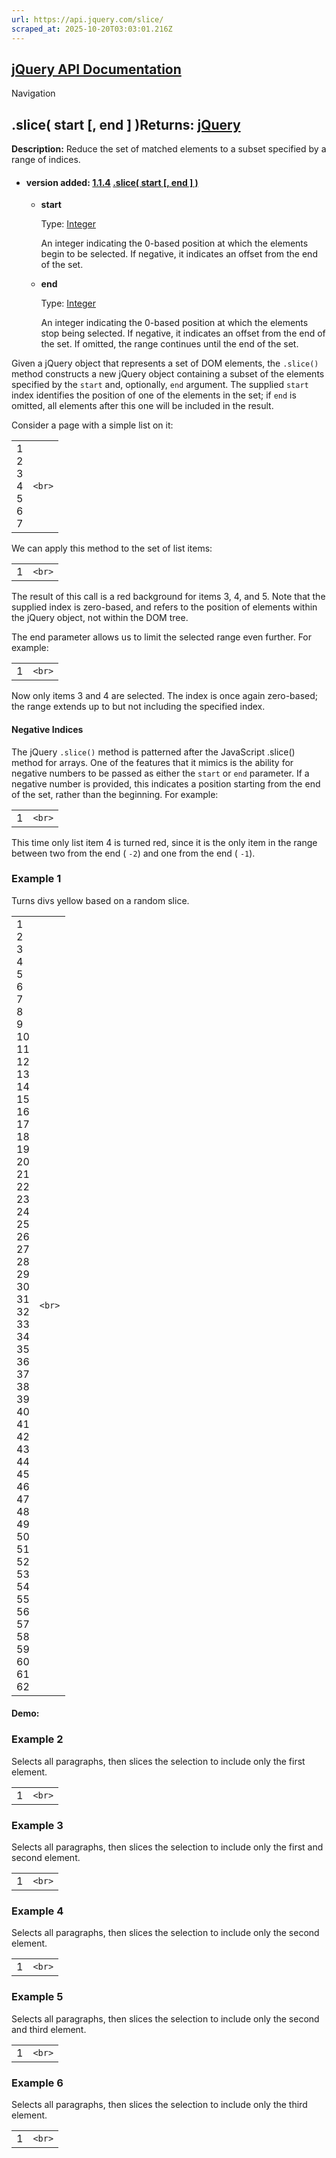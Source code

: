 ```yaml
---
url: https://api.jquery.com/slice/
scraped_at: 2025-10-20T03:03:01.216Z
---
```


## [jQuery API Documentation](https://jquery.com/ "jQuery API Documentation")

Navigation

## .slice( start \[, end \] )Returns: [jQuery](http://api.jquery.com/Types/\#jQuery)

**Description:** Reduce the set of matched elements to a subset specified by a range of indices.

- #### version added: [1.1.4](https://api.jquery.com/category/version/1.1.4/) [.slice( start \[, end \] )](https://api.jquery.com/slice/\#slice-start-end)

  - **start**

    Type: [Integer](http://api.jquery.com/Types/#Integer)

    An integer indicating the 0-based position at which the elements begin to be selected. If negative, it indicates an offset from the end of the set.

  - **end**

    Type: [Integer](http://api.jquery.com/Types/#Integer)

    An integer indicating the 0-based position at which the elements stop being selected. If negative, it indicates an offset from the end of the set. If omitted, the range continues until the end of the set.

Given a jQuery object that represents a set of DOM elements, the `.slice()` method constructs a new jQuery object containing a subset of the elements specified by the `start` and, optionally, `end` argument. The supplied `start` index identifies the position of one of the elements in the set; if `end` is omitted, all elements after this one will be included in the result.

Consider a page with a simple list on it:

|     |     |
| --- | --- |
| 1<br>2<br>3<br>4<br>5<br>6<br>7 | ```<br>``` |

We can apply this method to the set of list items:

|     |     |
| --- | --- |
| 1 | ```<br>``` |

The result of this call is a red background for items 3, 4, and 5. Note that the supplied index is zero-based, and refers to the position of elements within the jQuery object, not within the DOM tree.

The end parameter allows us to limit the selected range even further. For example:

|     |     |
| --- | --- |
| 1 | ```<br>``` |

Now only items 3 and 4 are selected. The index is once again zero-based; the range extends up to but not including the specified index.

#### Negative Indices

The jQuery `.slice()` method is patterned after the JavaScript .slice() method for arrays. One of the features that it mimics is the ability for negative numbers to be passed as either the `start` or `end` parameter. If a negative number is provided, this indicates a position starting from the end of the set, rather than the beginning. For example:

|     |     |
| --- | --- |
| 1 | ```<br>``` |

This time only list item 4 is turned red, since it is the only item in the range between two from the end ( `-2`) and one from the end ( `-1`).

### Example 1

Turns divs yellow based on a random slice.

|     |     |
| --- | --- |
| 1<br>2<br>3<br>4<br>5<br>6<br>7<br>8<br>9<br>10<br>11<br>12<br>13<br>14<br>15<br>16<br>17<br>18<br>19<br>20<br>21<br>22<br>23<br>24<br>25<br>26<br>27<br>28<br>29<br>30<br>31<br>32<br>33<br>34<br>35<br>36<br>37<br>38<br>39<br>40<br>41<br>42<br>43<br>44<br>45<br>46<br>47<br>48<br>49<br>50<br>51<br>52<br>53<br>54<br>55<br>56<br>57<br>58<br>59<br>60<br>61<br>62 | ```<br>``` |

#### Demo:

### Example 2

Selects all paragraphs, then slices the selection to include only the first element.

|     |     |
| --- | --- |
| 1 | ```<br>``` |

### Example 3

Selects all paragraphs, then slices the selection to include only the first and second element.

|     |     |
| --- | --- |
| 1 | ```<br>``` |

### Example 4

Selects all paragraphs, then slices the selection to include only the second element.

|     |     |
| --- | --- |
| 1 | ```<br>``` |

### Example 5

Selects all paragraphs, then slices the selection to include only the second and third element.

|     |     |
| --- | --- |
| 1 | ```<br>``` |

### Example 6

Selects all paragraphs, then slices the selection to include only the third element.

|     |     |
| --- | --- |
| 1 | ```<br>``` |
